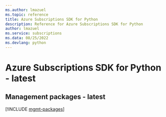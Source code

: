 ```yaml
---
ms.author: lmazuel
ms.topic: reference
title: Azure Subscriptions SDK for Python
description: Reference for Azure Subscriptions SDK for Python
author: lmazuel
ms.service: subscriptions
ms.data: 08/25/2022
ms.devlang: python
---
```

# Azure Subscriptions SDK for Python - latest

## Management packages - latest
[!INCLUDE [mgmt-packages](subscriptions-mgmt-index.md)]